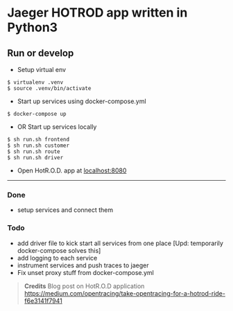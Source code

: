 # Jaeger HOTROD app written in Python3

## Run or develop

- Setup virtual env
```
$ virtualenv .venv
$ source .venv/bin/activate
```
- Start up services using docker-compose.yml
```
$ docker-compose up
```
- OR Start up services locally
```
$ sh run.sh frontend
$ sh run.sh customer
$ sh run.sh route
$ sh run.sh driver
```
- Open HotR.O.D. app at [localhost:8080](localhost:8080)
------------------------
### Done
- setup services and connect them

### Todo
- add driver file to kick start all services from one place [Upd: temporarily docker-compose solves this]
- add logging to each service
- instrument services and push traces to jaeger
- Fix unset proxy stuff from docker-compose.yml

>
> **Credits** Blog post on HotR.O.D application https://medium.com/opentracing/take-opentracing-for-a-hotrod-ride-f6e3141f7941
>